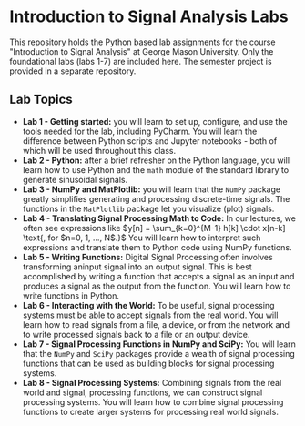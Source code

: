 # Introduction to Signal Analysis Labs

This repository holds the Python based lab assignments for the course "Introduction to Signal Analysis" at George Mason University.
Only the foundational labs (labs 1-7) are included here. The semester project is provided in a separate repository.

## Lab Topics

* **Lab 1 - Getting started:** you will learn to set up, configure, and use the tools needed for the lab, including PyCharm. You will learn the difference between Python scripts and Jupyter notebooks - both of which will be used throughout this class.
* **Lab 2 - Python:** after a brief refresher on the Python language, you will learn how to use Python and the `math` module of the standard library to generate sinusoidal signals.
* **Lab 3 - NumPy and MatPlotlib:** you will learn that the `NumPy` package greatly simplifies generating and processing discrete-time signals. The functions in the `MatPlotlib` package let you visualize (plot) signals.
* **Lab 4 - Translating Signal Processing Math to Code:** In our lectures, we often see expressions like $y[n] = \sum_{k=0}^{M-1} h[k] \cdot x[n-k] \text{, for $n=0, 1, ..., N$.}$ You will learn how to interpret such expressions and translate them to Python code using NumPy functions.
* **Lab 5 - Writing Functions:** Digital Signal Processing often involves transforming aninput signal into an output signal. This is best accomplished by writing a function that accepts a signal as an input and produces a signal as the output from the function. You will learn how to write functions in Python.
* **Lab 6 - Interacting with the World:** To be useful, signal processing systems must be able to accept signals from the real world. You will learn how to read signals from a file, a device, or from the network and to write processed signals back to a file or an output device.
* **Lab 7 - Signal Processing Functions in NumPy and SciPy:** You will learn that the `NumPy` and `SciPy` packages provide a wealth of signal processing functions that can be used as building blocks for signal processing systems.
* **Lab 8 - Signal Processing Systems:** Combining signals from the real world and signal, processing functions, we can construct signal processing systems. You will learn how to combine signal processing functions to create larger systems for processing real world signals.
